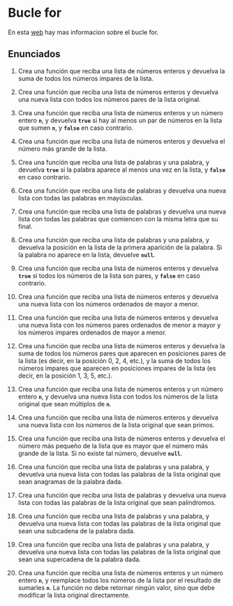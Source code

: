 # Bucle for

En esta [web](https://www.develou.com/for-en-kotlin/) hay mas informacion sobre el bucle for.

## Enunciados

1. Crea una función que reciba una lista de números enteros y devuelva la suma de todos los números impares de la lista.

2. Crea una función que reciba una lista de números enteros y devuelva una nueva lista con todos los números pares de la lista original.
3. Crea una función que reciba una lista de números enteros y un número entero **`n`**, y devuelva **`true`** si hay al menos un par de números en la lista que sumen **`n`**, y **`false`** en caso contrario.
4. Crea una función que reciba una lista de números enteros y devuelva el número más grande de la lista.
5. Crea una función que reciba una lista de palabras y una palabra, y devuelva **`true`** si la palabra aparece al menos una vez en la lista, y **`false`** en caso contrario.
6. Crea una función que reciba una lista de palabras y devuelva una nueva lista con todas las palabras en mayúsculas.
7. Crea una función que reciba una lista de palabras y devuelva una nueva lista con todas las palabras que comiencen con la misma letra que su final.
8. Crea una función que reciba una lista de palabras y una palabra, y devuelva la posición en la lista de la primera aparición de la palabra. Si la palabra no aparece en la lista, devuelve **`null`**.
9. Crea una función que reciba una lista de números enteros y devuelva **`true`** si todos los números de la lista son pares, y **`false`** en caso contrario.
10. Crea una función que reciba una lista de números enteros y devuelva una nueva lista con los números ordenados de mayor a menor.
11. Crea una función que reciba una lista de números enteros y devuelva una nueva lista con los números pares ordenados de menor a mayor y los números impares ordenados de mayor a menor.
12. Crea una función que reciba una lista de números enteros y devuelva la suma de todos los números pares que aparecen en posiciones pares de la lista (es decir, en la posición 0, 2, 4, etc.), y la suma de todos los números impares que aparecen en posiciones impares de la lista (es decir, en la posición 1, 3, 5, etc.).
13. Crea una función que reciba una lista de números enteros y un número entero **`n`**, y devuelva una nueva lista con todos los números de la lista original que sean múltiplos de **`n`**.
14. Crea una función que reciba una lista de números enteros y devuelva una nueva lista con los números de la lista original que sean primos.
15. Crea una función que reciba una lista de números enteros y devuelva el número más pequeño de la lista que es mayor que el número más grande de la lista. Si no existe tal número, devuelve **`null`**.
16. Crea una función que reciba una lista de palabras y una palabra, y devuelva una nueva lista con todas las palabras de la lista original que sean anagramas de la palabra dada.
17. Crea una función que reciba una lista de palabras y devuelva una nueva lista con todas las palabras de la lista original que sean palíndromos.
18. Crea una función que reciba una lista de palabras y una palabra, y devuelva una nueva lista con todas las palabras de la lista original que sean una subcadena de la palabra dada.
19. Crea una función que reciba una lista de palabras y una palabra, y devuelva una nueva lista con todas las palabras de la lista original que sean una supercadena de la palabra dada.
20. Crea una función que reciba una lista de números enteros y un número entero **`n`**, y reemplace todos los números de la lista por el resultado de sumarles **`n`**. La función no debe retornar ningún valor, sino que debe modificar la lista original directamente.